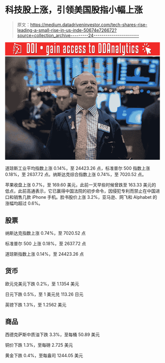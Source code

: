 # 科技股上涨，引领美国股指小幅上涨

> 原文：<https://medium.datadriveninvestor.com/tech-shares-rise-leading-a-small-rise-in-us-inde-50674e726672?source=collection_archive---------24----------------------->

[![](img/992750f4c18d72c3b9588663f1f49fa5.png)](http://www.track.datadriveninvestor.com/181206BRed)![](img/3ef73ef8ceb147613e43cbf0242bd4e3.png)

道琼斯工业平均指数上涨 0.14%，至 24423.26 点，标准普尔 500 指数上涨 0.18%，至 2637.72 点。纳斯达克综合指数上涨 0.74%，至 7020.52 点。

苹果收盘上涨 0.7%，至 169.60 美元，此前一天早些时候曾跌至 163.33 美元的低点，此前高通表示，它已赢得中国法院的初步命令，因侵犯专利而禁止在中国进口和销售几款 iPhone 手机。脸书股价上涨 3.2%，亚马逊、网飞和 Alphabet 的涨幅均超过 0.6%。

## **股票**

纳斯达克指数上涨 0.74%，至 7020.52 点

标准普尔 500 上涨 0.18%，至 2637.72 点

道琼斯指数上涨 0.14%，至 24423.26 点

## **货币**

欧元兑美元下跌 0.2%，至 1.1354 美元

日元下跌 0.5%，至 1 美元兑 113.26 日元

英镑下跌 1.3%，至 1.2562 美元

## **商品**

西德克萨斯中质油下跌 3.3%，至每桶 50.89 美元

铜价下跌 1.3%，至每磅 2.725 美元

黄金下跌 0.4%，至每盎司 1244.05 美元